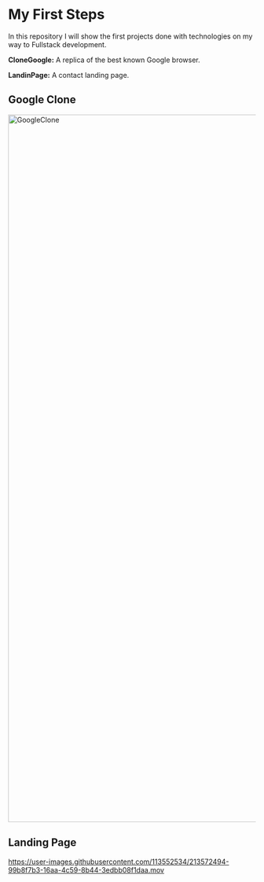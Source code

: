 # My First Steps

In this repository I will show the first projects done with technologies on my way to Fullstack development.

**CloneGoogle:** A replica of the best known Google browser.

**LandinPage:** A contact landing page.


## Google Clone
<img width="1440" alt="GoogleClone" src="https://user-images.githubusercontent.com/113552534/213572605-bb2f741c-8503-4bbb-baff-24c5bfce1425.png">


## Landing Page

https://user-images.githubusercontent.com/113552534/213572494-99b8f7b3-16aa-4c59-8b44-3edbb08f1daa.mov

